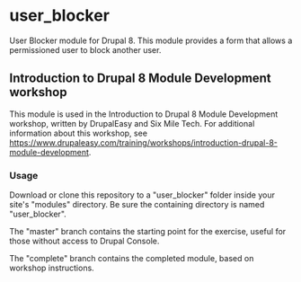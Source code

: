# user_blocker
User Blocker module for Drupal 8. This module provides a form that allows a permissioned user
to block another user.

## Introduction to Drupal 8 Module Development workshop
This module is used in the Introduction to Drupal 8 Module Development workshop, 
written by DrupalEasy and Six Mile Tech. For additional information about this 
workshop, see https://www.drupaleasy.com/training/workshops/introduction-drupal-8-module-development.

### Usage
Download or clone this repository to a "user_blocker" folder inside your site's 
"modules" directory. Be sure the containing directory is named "user_blocker".

The "master" branch contains the starting point for the exercise, useful for those without 
access to Drupal Console. 

The "complete" branch contains the completed module, based on workshop instructions.
